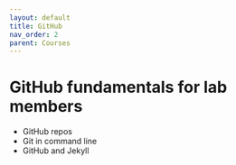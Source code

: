 ```yaml
---
layout: default
title: GitHub
nav_order: 2
parent: Courses
---
```


# GitHub fundamentals for lab members

+ GitHub repos
+ Git in command line
+ GitHub and Jekyll